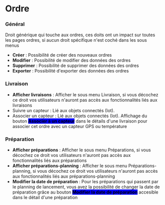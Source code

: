 # Ordre

### Général

Droit générique qui touche aux ordres, ces doits ont un impact sur toutes les pages ordres, si aucun droit spécifique n'est coché dans les sous menus

* **Créer** : Possibilité de créer des nouveaux ordres
* **Modifier** : Possibilité de modifier des données des ordres
* **Supprimer** : Possibilité de supprimer des données des ordres &#x20;
* **Exporter** : Possibilité d'exporter des données des ordres

### Livraison

* **Afficher livraisons** : Afficher le sous menu Livraison, si vous décochez ce droit vos utilisateurs n'auront pas accès aux fonctionnalités liés aux livraisons
* Suivre un capteur : Lié aux objets connectés (Iot).&#x20;
* Associer un capteur : Lié aux objets connectés (Iot). Affichage du bouton <mark style="background-color:blue;">**Associer à un capteur**</mark> dans le détails d'une livraison pour associer cet ordre avec un capteur GPS ou température

### Préparation

* **Afficher préparations** : Afficher le sous menu Préparations, si vous décochez ce droit vos utilisateurs n'auront pas accès aux fonctionnalités liés aux préparations
* **Afficher préparations-planning** : Afficher le sous menu Préparations-planning, si vous décochez ce droit vos utilisateurs n'auront pas accès aux fonctionnalités liés aux préparations-planning
* **Modifier la date de préparation** : Pour les préparations qui passent par le planning de lancement, vous avez la possibilité de changer la date de préparation grâce au bouton <mark style="background-color:blue;">**Modifier la date de préparation**</mark> accesible dans le détail d'une préparation
